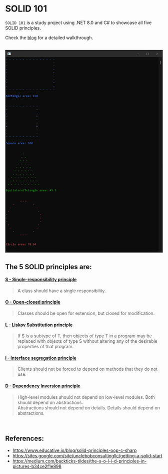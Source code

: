 # SOLID 101

`SOLID 101` is a study project using .NET 8.0 and C# to showcase all five SOLID principles.

Check the <a href="https://falberthen.github.io/posts/solid101-pt1/" target="_blank">blog</a> for a detailed walkthrough.
 
<br/>
<img src="images/screenshot.png"/>
<br/>

The 5 SOLID principles are:
---
#### <a href="https://en.wikipedia.org/wiki/Single-responsibility_principle" target="_blank">S - Single-responsibility principle</a>
> A class should have a single responsibility.

#### <a href="https://en.wikipedia.org/wiki/Open%E2%80%93closed_principle" target="_blank">O - Open-closed principle</a>
> Classes should be open for extension, but closed for modification.

#### <a href="https://en.wikipedia.org/wiki/Liskov_substitution_principle" target="_blank">L - Liskov Substitution principle</a>
> If S is a subtype of T, then objects of type T in a program may be replaced with objects of type S without altering any of the desirable properties of that program.

#### <a href="https://en.wikipedia.org/wiki/Interface_segregation_principle" target="_blank">I - Interface segregation principle</a>
> Clients should not be forced to depend on methods that they do not use.

#### <a href="https://en.wikipedia.org/wiki/Dependency_inversion_principle" target="_blank">D - Dependency Inversion principle</a>
> High-level modules should not depend on low-level modules. Both should depend on abstractions.
<br> Abstractions should not depend on details. Details should depend on abstractions.

<br>

References: 
---

- https://www.educative.io/blog/solid-principles-oop-c-sharp
- https://sites.google.com/site/unclebobconsultingllc/getting-a-solid-start
- https://medium.com/backticks-tildes/the-s-o-l-i-d-principles-in-pictures-b34ce2f1e898
